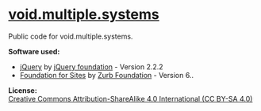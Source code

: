 # [void.multiple.systems](https://void.multiple.systems/)
Public code for void.multiple.systems.<br/>

**Software used:**<br/>
* [jQuery](https://jquery.org) by [jQuery foundation](https://jquery.org) - Version 2.2.2
* [Foundation for Sites](https://foundation.zurb.com) by [Zurb Foundation](http://zurb.com) - Version 6..<br/>

**License:**<br/>
[Creative Commons Attribution-ShareAlike 4.0 International (CC BY-SA 4.0)](https://creativecommons.org/licenses/by-sa/4.0/)
